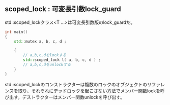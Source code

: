 ## scoped_lock : 可変長引数lock_guard

std::scoped_lockクラス\<T ...\>は可変長引数版のlock_guardだ。

~~~cpp
int main()
{
    std::mutex a, b, c, d ;

    {
        // a,b,c,dをlockする
        std::scoped_lock l( a, b, c, d ) ;
        // a,b,c,dをunlockする
    }
}
~~~

std::scoped_lockのコンストラクターは複数のロックのオブジェクトのリファレンスを取り、それぞれにデッドロックを起こさない方法でメンバー関数lockを呼び出す。デストラクターはメンバー関数unlockを呼び出す。

